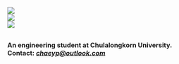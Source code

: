 

![](https://github-readme-stats.vercel.app/api?username=yoscha1&theme=tokyonight&hide_border=true&include_all_commits=true&count_private=true)<br/>
![](https://github-readme-streak-stats.herokuapp.com/?user=yoscha1&theme=tokyonight&hide_border=true)<br/>
![](https://github-readme-stats.vercel.app/api/top-langs/?username=yoscha1&theme=tokyonight&hide_border=true&include_all_commits=true&count_private=true&layout=compact)



<sup><sub>An engineering student at Chulalongkorn University.<br>Contact: <em>chaeyp@outlook.com<em><sub><sup>
---


<!-- Proudly created with GPRM ( https://gprm.itsvg.in ) -->
